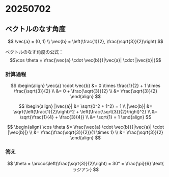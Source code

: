 # 20250702

## ベクトルのなす角度

$$
\vec{a} = (0, 1) \\
\vec{b} = \left(\frac{1}{2}, \frac{\sqrt{3}}{2}\right)
$$

ベクトルのなす角度の公式：
$$\cos \theta = \frac{\vec{a} \cdot \vec{b}}{|\vec{a}| \cdot |\vec{b}|}$$

### 計算過程

$$
\begin{align}
\vec{a} \cdot \vec{b} &= 0 \times \frac{1}{2} + 1 \times \frac{\sqrt{3}}{2} \\
&= 0 + \frac{\sqrt{3}}{2} \\
&= \frac{\sqrt{3}}{2}
\end{align}
$$

$$
\begin{align}
|\vec{a}| &= \sqrt{0^2 + 1^2} = 1 \\
|\vec{b}| &= \sqrt{\left(\frac{1}{2}\right)^2 + \left(\frac{\sqrt{3}}{2}\right)^2} \\
&= \sqrt{\frac{1}{4} + \frac{3}{4}} \\
&= \sqrt{1} = 1
\end{align}
$$

$$
\begin{align}
\cos \theta &= \frac{\vec{a} \cdot \vec{b}}{|\vec{a}| \cdot |\vec{b}|} \\
&= \frac{\frac{\sqrt{3}}{2}}{1 \times 1} \\
&= \frac{\sqrt{3}}{2}
\end{align}
$$

### 答え

$$
\theta = \arccos\left(\frac{\sqrt{3}}{2}\right) = 30° = \frac{\pi}{6} \text{ ラジアン}
$$
